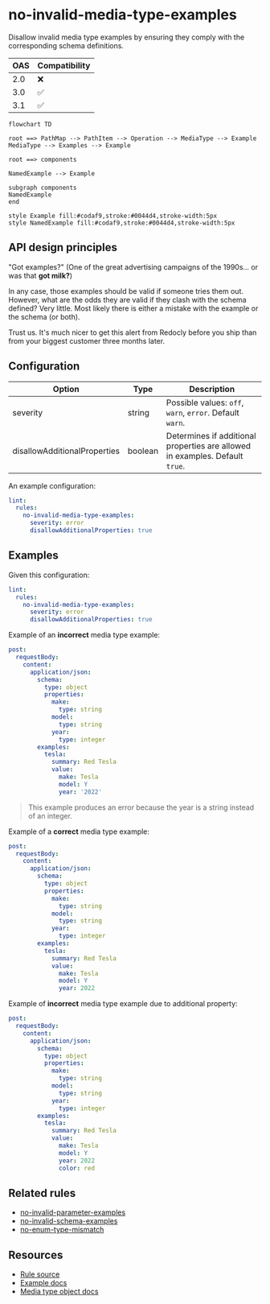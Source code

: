 # no-invalid-media-type-examples

Disallow invalid media type examples by ensuring they comply with the corresponding schema definitions.

|OAS|Compatibility|
|---|---|
|2.0|❌|
|3.0|✅|
|3.1|✅|

```mermaid
flowchart TD

root ==> PathMap --> PathItem --> Operation --> MediaType --> Example
MediaType --> Examples --> Example

root ==> components

NamedExample --> Example

subgraph components
NamedExample
end

style Example fill:#codaf9,stroke:#0044d4,stroke-width:5px
style NamedExample fill:#codaf9,stroke:#0044d4,stroke-width:5px
```

## API design principles

"Got examples?" (One of the great advertising campaigns of the 1990s... or was that **got milk?**)

In any case, those examples should be valid if someone tries them out.
However, what are the odds they are valid if they clash with the schema defined? Very little.
Most likely there is either a mistake with the example or the schema (or both).

Trust us.
It's much nicer to get this alert from Redocly before you ship than from your biggest customer three months later.
## Configuration

|Option|Type|Description|
|---|---|---|
|severity|string|Possible values: `off`, `warn`, `error`. Default `warn`. |
|disallowAdditionalProperties|boolean|Determines if additional properties are allowed in examples. Default `true`. |

An example configuration:

```yaml
lint:
  rules:
    no-invalid-media-type-examples:
      severity: error
      disallowAdditionalProperties: true
```

## Examples

Given this configuration:

```yaml
lint:
  rules:
    no-invalid-media-type-examples:
      severity: error
      disallowAdditionalProperties: true
```

Example of an **incorrect** media type example:

```yaml
post:
  requestBody:
    content:
      application/json:
        schema:
          type: object
          properties:
            make:
              type: string
            model:
              type: string
            year:
              type: integer
        examples:
          tesla:
            summary: Red Tesla
            value:
              make: Tesla
              model: Y
              year: '2022'
```
> This example produces an error because the year is a string instead of an integer.


Example of a **correct** media type example:

```yaml
post:
  requestBody:
    content:
      application/json:
        schema:
          type: object
          properties:
            make:
              type: string
            model:
              type: string
            year:
              type: integer
        examples:
          tesla:
            summary: Red Tesla
            value:
              make: Tesla
              model: Y
              year: 2022
```

Example of **incorrect** media type example due to additional property:

```yaml
post:
  requestBody:
    content:
      application/json:
        schema:
          type: object
          properties:
            make:
              type: string
            model:
              type: string
            year:
              type: integer
        examples:
          tesla:
            summary: Red Tesla
            value:
              make: Tesla
              model: Y
              year: 2022
              color: red
```

## Related rules

- [no-invalid-parameter-examples](./no-invalid-parameter-examples.md)
- [no-invalid-schema-examples](./no-invalid-schema-examples.md)
- [no-enum-type-mismatch](./no-enum-type-mismatch.md)

## Resources

- [Rule source](https://github.com/Redocly/redocly-cli/blob/master/packages/core/src/rules/oas3/no-invalid-media-type-examples.ts)
- [Example docs](https://redocly.com/docs/openapi-visual-reference/example/)
- [Media type object docs](https://redocly.com/docs/openapi-visual-reference/media-type/)
